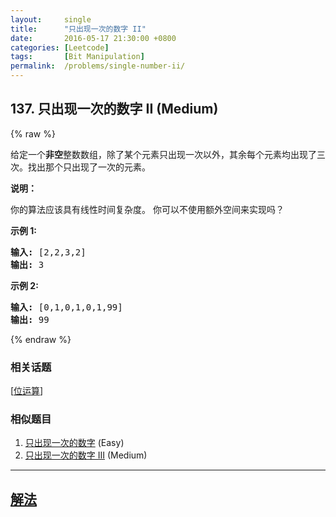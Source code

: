 ```yaml
---
layout:     single
title:      "只出现一次的数字 II"
date:       2016-05-17 21:30:00 +0800
categories: [Leetcode]
tags:       [Bit Manipulation]
permalink:  /problems/single-number-ii/
---
```


## 137. 只出现一次的数字 II (Medium)

{% raw %}

<p>给定一个<strong>非空</strong>整数数组，除了某个元素只出现一次以外，其余每个元素均出现了三次。找出那个只出现了一次的元素。</p>

<p><strong>说明：</strong></p>

<p>你的算法应该具有线性时间复杂度。 你可以不使用额外空间来实现吗？</p>

<p><strong>示例 1:</strong></p>

<pre><strong>输入:</strong> [2,2,3,2]
<strong>输出:</strong> 3
</pre>

<p><strong>示例&nbsp;2:</strong></p>

<pre><strong>输入:</strong> [0,1,0,1,0,1,99]
<strong>输出:</strong> 99</pre>

{% endraw %}

### 相关话题
  [[位运算](https://github.com/openset/leetcode/tree/master/tag/bit-manipulation/README.md)]

### 相似题目
  1. [只出现一次的数字](/problems/single-number) (Easy)
  1. [只出现一次的数字 III](/problems/single-number-iii) (Medium)

---

## [解法](https://github.com/openset/leetcode/tree/master/problems/single-number-ii)
